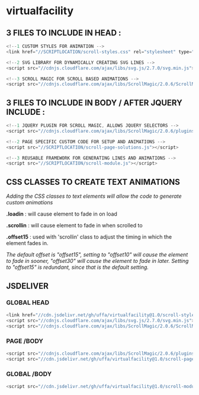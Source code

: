 # virtualfacility

## 3 FILES TO INCLUDE IN HEAD :
 ```javascript
<!--1 CUSTOM STYLES FOR ANIMATION -->
<link href="//SCRIPTLOCATION/scroll-styles.css" rel="stylesheet" type="text/css"/> 

<!--2 SVG LIBRARY FOR DYNAMICALLY CREATING SVG LINES -->
<script src="//cdnjs.cloudflare.com/ajax/libs/svg.js/2.7.0/svg.min.js"></script>

<!--3 SCROLL MAGIC FOR SCROLL BASED ANIMATIONS -->
<script src="//cdnjs.cloudflare.com/ajax/libs/ScrollMagic/2.0.6/ScrollMagic.min.js"></script>
 ```

## 3 FILES TO INCLUDE IN BODY / AFTER JQUERY INCLUDE :
 ```javascript
<!--1 JQUERY PLUGIN FOR SCROLL MAGIC, ALLOWS JQUERY SELECTORS -->
<script src="//cdnjs.cloudflare.com/ajax/libs/ScrollMagic/2.0.6/plugins/jquery.ScrollMagic.min.js"></script>

<!--2 PAGE SPECIFIC CUSTOM CODE FOR SETUP AND ANIMATIONS -->
<script src="//SCRIPTLOCATION/scroll-page-solutions.js"></script>

<!--3 REUSABLE FRAMEWORK FOR GENERATING LINES AND ANIMATIONS -->
<script src="//SCRIPTLOCATION/scroll-module.js"></script>
 ```

## CSS CLASSES TO CREATE TEXT ANIMATIONS
*Adding the CSS classes to text elements will allow the code to generate custom animations*

**.loadin** : will cause element to fade in on load

**.scrollin** : will cause element to fade in when scrolled to

**.offset15** : used with 'scrollin' class to adjust the timing in which the element fades in.

*The default offset is "offset15", setting to "offset10" will cause the element to fade in sooner, "offset30" will cause the element to fade in later. Setting to "offset15" is redundant, since that is the default setting.*

## JSDELIVER
### GLOBAL HEAD
 ```javascript
<link href="//cdn.jsdelivr.net/gh/uffa/virtualfacility@1.0/scroll-styles.min.css" rel="stylesheet" type="text/css"/> 
<script src="//cdnjs.cloudflare.com/ajax/libs/svg.js/2.7.0/svg.min.js"></script>
<script src="//cdnjs.cloudflare.com/ajax/libs/ScrollMagic/2.0.6/ScrollMagic.min.js"></script>
```
### PAGE /BODY
```javascript
<script src="//cdnjs.cloudflare.com/ajax/libs/ScrollMagic/2.0.6/plugins/jquery.ScrollMagic.min.js"></script>
<script src="//cdn.jsdelivr.net/gh/uffa/virtualfacility@1.0/scroll-page-solutions.min.js"></script>
 ```
 ### GLOBAL /BODY
 ```javascript
<script src="//cdn.jsdelivr.net/gh/uffa/virtualfacility@1.0/scroll-module.min.js"></script>
 ```
  

